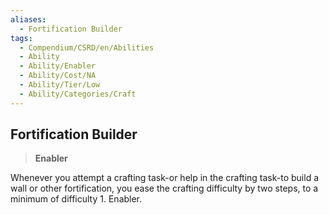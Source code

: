 ```yaml
---
aliases:
  - Fortification Builder
tags:
  - Compendium/CSRD/en/Abilities
  - Ability
  - Ability/Enabler
  - Ability/Cost/NA
  - Ability/Tier/Low
  - Ability/Categories/Craft
---
```

  
    
## Fortification Builder    
>**Enabler**  
    
Whenever you attempt a crafting task-or help in the crafting task-to build a wall or other fortification, you ease the crafting difficulty by two steps, to a minimum of difficulty 1. Enabler.